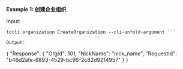 **Example 1: 创建企业组织**



Input: 

```
tccli organization CreateOrganization --cli-unfold-argument ```

Output: 
```
{
    "Response": {
        "OrgId": 101,
        "NickName": "nick_name",
        "RequestId": "b46d2afe-6893-4529-bc96-2c82d9214957"
    }
}
```

